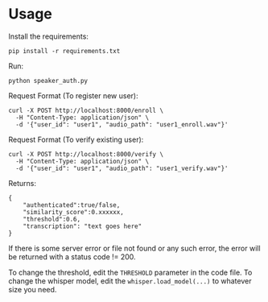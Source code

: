# Usage

Install the requirements:
```
pip install -r requirements.txt
```

Run:
```
python speaker_auth.py
```

Request Format (To register new user):
```
curl -X POST http://localhost:8000/enroll \
  -H "Content-Type: application/json" \
  -d '{"user_id": "user1", "audio_path": "user1_enroll.wav"}'

```

Request Format (To verify existing user):
```
curl -X POST http://localhost:8000/verify \
  -H "Content-Type: application/json" \
  -d '{"user_id": "user1", "audio_path": "user1_verify.wav"}'
```

Returns:
```
{
    "authenticated":true/false,
    "similarity_score":0.xxxxxx,
    "threshold":0.6,
    "transcription": "text goes here"
}
```

If there is some server error or file not found or any such error, the error will be returned with a status code != 200.

To change the threshold, edit the `THRESHOLD` parameter in the code file.
To change the whisper model, edit the `whisper.load_model(...)` to whatever size you need.